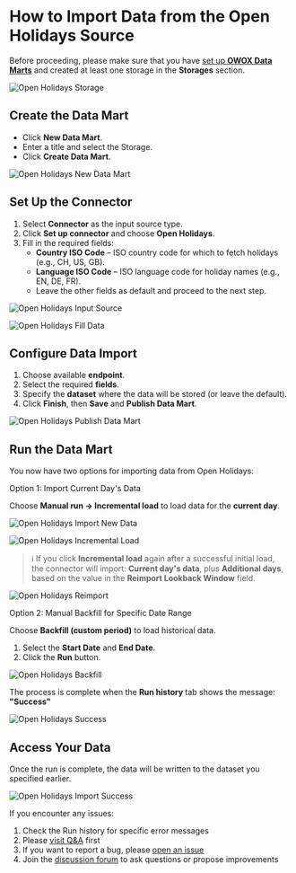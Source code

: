 # How to Import Data from the Open Holidays Source

Before proceeding, please make sure that you have [set up **OWOX Data Marts**](https://docs.owox.com/docs/getting-started/quick-start/) and created at least one storage in the **Storages** section.  

![Open Holidays Storage](res/holidays_storage.png)

## Create the Data Mart

- Click **New Data Mart**.
- Enter a title and select the Storage.
- Click **Create Data Mart**.

![Open Holidays New Data Mart](res/holidays_newdatamart.png)

## Set Up the Connector

1. Select **Connector** as the input source type.
2. Click **Set up connector** and choose **Open Holidays**.  
3. Fill in the required fields:
    - **Country ISO Code** – ISO country code for which to fetch holidays (e.g., CH, US, GB).
    - **Language ISO Code** – ISO language code for holiday names (e.g., EN, DE, FR).
    - Leave the other fields as default and proceed to the next step.

![Open Holidays Input Source](res/holidays_connector.png)

![Open Holidays Fill Data](res/holidays_fill_data.png)

## Configure Data Import

1. Choose available **endpoint**.  
2. Select the required **fields**.  
3. Specify the **dataset** where the data will be stored (or leave the default).  
4. Click **Finish**, then **Save** and **Publish Data Mart**.

![Open Holidays Publish Data Mart](res/holidays_publish.png)

## Run the Data Mart

You now have two options for importing data from Open Holidays:  

Option 1: Import Current Day's Data

Choose **Manual run → Incremental load** to load data for the **current day**.

![Open Holidays Import New Data](res/holidays_incremental.png)

![Open Holidays Incremental Load](res/holidays_currentday.png)

> ℹ️ If you click **Incremental load** again after a successful initial load,  
> the connector will import: **Current day's data**, plus **Additional days**, based on the value in the **Reimport Lookback Window** field.

![Open Holidays Reimport](res/holidays_reimportwindow.png)

Option 2: Manual Backfill for Specific Date Range

Choose **Backfill (custom period)** to load historical data.  

1. Select the **Start Date** and **End Date**.
2. Click the **Run** button.

![Open Holidays Backfill](res/holidays_daterange.png)

The process is complete when the **Run history** tab shows the message:  
**"Success"**  

![Open Holidays Success](res/holidays_successrun.png)

## Access Your Data

Once the run is complete, the data will be written to the dataset you specified earlier.

![Open Holidays Import Success](res/holidays_bq.png)

If you encounter any issues:

1. Check the Run history for specific error messages
2. Please [visit Q&A](https://github.com/OWOX/owox-data-marts/discussions/categories/q-a) first
3. If you want to report a bug, please [open an issue](https://github.com/OWOX/owox-data-marts/issues)
4. Join the [discussion forum](https://github.com/OWOX/owox-data-marts/discussions) to ask questions or propose improvements
